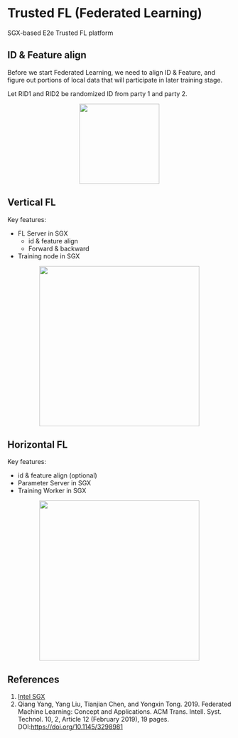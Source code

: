# Trusted FL (Federated Learning)

SGX-based E2e Trusted FL platform

## ID & Feature align

Before we start Federated Learning, we need to align ID & Feature, and figure out portions of local data that will participate in later training stage.

Let RID1 and RID2 be randomized ID from party 1 and party 2.

<div align="center">
   <p align="center"> <img src="../docs/image/id_align.png" height=180px; weight=650px;"><br></p>
</div>


## Vertical FL

Key features:

* FL Server in SGX
    * id & feature align
    * Forward & backward
* Training node in SGX

<div align="center">
   <p align="center"> <img src="../docs/image/vfl.png" height=360px; weight=800px;"><br></p>
</div>

## Horizontal FL

Key features:

* id & feature align (optional)
* Parameter Server in SGX
* Training Worker in SGX

<div align="center">
   <p align="center"> <img src="../docs/image/hfl.png" height=360px; weight=800px;"><br></p>
</div>

## References

1. [Intel SGX](https://software.intel.com/content/www/us/en/develop/topics/software-guard-extensions.html)
2. Qiang Yang, Yang Liu, Tianjian Chen, and Yongxin Tong. 2019. Federated Machine Learning: Concept and Applications. ACM Trans. Intell. Syst. Technol. 10, 2, Article 12 (February 2019), 19 pages. DOI:https://doi.org/10.1145/3298981
